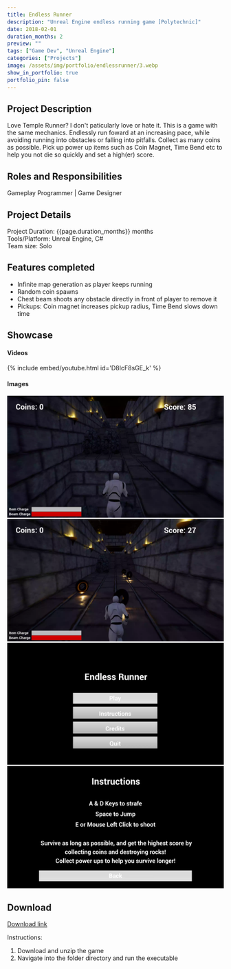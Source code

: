 ```yaml
---
title: Endless Runner 
description: "Unreal Engine endless running game [Polytechnic]"
date: 2018-02-01
duration_months: 2
preview: ""
tags: ["Game Dev", "Unreal Engine"]
categories: ["Projects"]
image: /assets/img/portfolio/endlessrunner/3.webp
show_in_portfolio: true
portfolio_pin: false
---
```


## **Project Description**
Love Temple Runner? I don't paticularly love or hate it. This is a game with the same mechanics. Endlessly run foward at an increasing pace, while avoiding running into obstacles or falling into pitfalls. Collect as many coins as possible. Pick up power up items such as Coin Magnet, Time Bend etc to help you not die so quickly and set a high(er) score.

## **Roles and Responsibilities**
Gameplay Programmer | Game Designer 

## **Project Details**
Project Duration: {{page.duration_months}} months  
Tools/Platform: Unreal Engine, C#  
Team size: Solo  

## Features completed  
- Infinite map generation as player keeps running
- Random coin spawns
- Chest beam shoots any obstacle directly in front of player to remove it
- Pickups: Coin magnet increases pickup radius, Time Bend slows down time

## **Showcase**
#### Videos  
{% include embed/youtube.html id='D8IcF8sGE_k' %}  

#### Images  
![](/assets/img/portfolio/endlessrunner/3.webp)  
![](/assets/img/portfolio/endlessrunner/4.webp)  
![](/assets/img/portfolio/endlessrunner/1.webp)  
![](/assets/img/portfolio/endlessrunner/2.webp)  


## **Download**
[Download link](https://drive.google.com/file/d/1eBI37azdTzS5P35fUZATUmw2-AMI4PvN/view?usp=sharing)  

 Instructions:
 1. Download and unzip the game
 2. Navigate into the folder directory and run the executable

